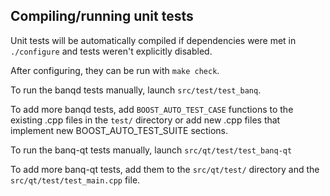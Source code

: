Compiling/running unit tests
------------------------------------

Unit tests will be automatically compiled if dependencies were met in `./configure`
and tests weren't explicitly disabled.

After configuring, they can be run with `make check`.

To run the banqd tests manually, launch `src/test/test_banq`.

To add more banqd tests, add `BOOST_AUTO_TEST_CASE` functions to the existing
.cpp files in the `test/` directory or add new .cpp files that
implement new BOOST_AUTO_TEST_SUITE sections.

To run the banq-qt tests manually, launch `src/qt/test/test_banq-qt`

To add more banq-qt tests, add them to the `src/qt/test/` directory and
the `src/qt/test/test_main.cpp` file.
